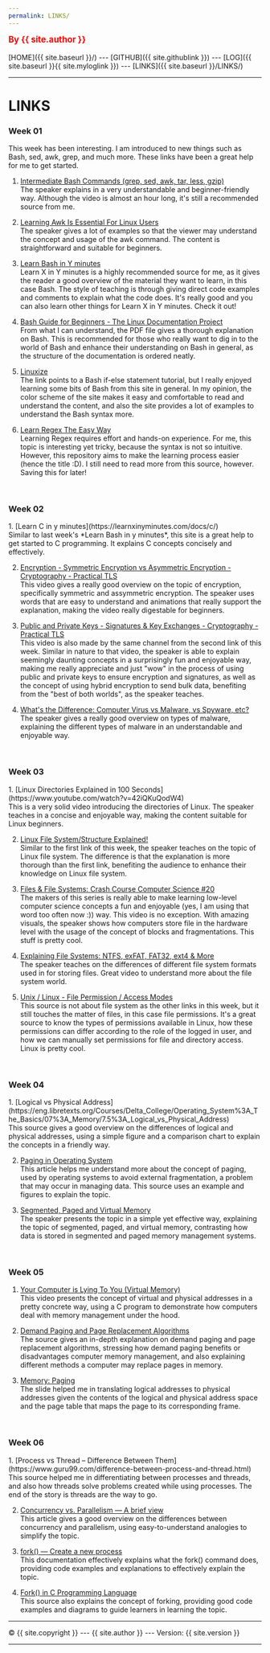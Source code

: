 ```yaml
---
permalink: LINKS/
---
```

<span style="color:red; font-weight:bold; font-size:larger;">By {{ site.author }}</span>
<br><br>
[HOME]({{ site.baseurl }}/) ---
[GITHUB]({{ site.githublink }}) ---
[LOG]({{ site.baseurl }}{{ site.myloglink }}) ---
[LINKS]({{ site.baseurl }}/LINKS/)
<br>
<hr>

# LINKS

<h3>Week 01</h3>
This week has been interesting. I am introduced to new things such as Bash, sed, awk, grep, and much more. These links have been a great help for me to get started.

1. [Intermediate Bash Commands (grep, sed, awk, tar, less, gzip)](https://www.youtube.com/watch?v=yCTnihfbPCo)<br>
The speaker explains in a very understandable and beginner-friendly way. Although the video is almost an hour long, it's still a recommended source from me.


2. [Learning Awk Is Essential For Linux Users](youtube.com/watch?v=9YOZmI-zWok)<br>
The speaker gives a lot of examples so that the viewer may understand the concept and usage of the awk command. The content is straightforward and suitable for beginners.


3. [Learn Bash in Y minutes](https://learnxinyminutes.com/docs/bash/)<br>
Learn X in Y minutes is a highly recommended source for me, as it gives the reader a good overview of the material they want to learn, in this case Bash. The style of teaching is through giving direct code examples and comments to explain what the code does. It's really good and you can also learn other things for Learn X in Y minutes. Check it out!


4. [Bash Guide for Beginners - The Linux Documentation Project](https://tldp.org/LDP/Bash-Beginners-Guide/Bash-Beginners-Guide.pdf)<br>
From what I can understand, the PDF file gives a thorough explanation on Bash. This is recommended for those who really want to dig in to the world of Bash and enhance their understanding on Bash in general, as the structure of the documentation is ordered neatly.

5. [Linuxize](https://linuxize.com/post/bash-if-else-statement/)<br>
The link points to a Bash if-else statement tutorial, but I really enjoyed learning some bits of Bash from this site in general. In my opinion, the color scheme of the site makes it easy and comfortable to read and understand the content, and also the site provides a lot of examples to understand the Bash syntax more.

6. [Learn Regex The Easy Way](https://github.com/ziishaned/learn-regex)<br>
Learning Regex requires effort and hands-on experience. For me, this topic is interesting yet tricky, because the syntax is not so intuitive. However, this repository aims to make the learning process easier (hence the title :D). I still need to read more from this source, however. Saving this for later!

<br>

<h3>Week 02</h3>
1. [Learn C in y minutes](https://learnxinyminutes.com/docs/c/)<br>
Similar to last week's *Learn Bash in y minutes*, this site is a great help to get started to C programming. It explains C concepts concisely and effectively.

2. [Encryption - Symmetric Encryption vs Asymmetric Encryption - Cryptography - Practical TLS](https://www.youtube.com/watch?v=o_g-M7UBqI8)<br>
This video gives a really good overview on the topic of encryption, specifically symmetric and assymmetric encryption. The speaker uses words that are easy to understand and animations that really support the explanation, making the video really digestable for beginners.

3. [Public and Private Keys - Signatures & Key Exchanges - Cryptography - Practical TLS](https://www.youtube.com/watch?v=_zyKvPvh808)<br>
This video is also made by the same channel from the second link of this week. Similar in nature to that video, the speaker is able to explain seemingly daunting concepts in a surprisingly fun and enjoyable way, making me really appreciate and just "wow" in the process of using public and private keys to ensure encryption and signatures, as well as the concept of using hybrid encryption to send bulk data, benefiting from the "best of both worlds", as the speaker teaches.

4. [What's the Difference: Computer Virus vs Malware, vs Spyware, etc?](https://www.youtube.com/watch?v=HvMQKffEAbk)<br>
The speaker gives a really good overview on types of malware, explaining the different types of malware in an understandable and enjoyable way.

<br>
 
<h3>Week 03</h3>
1. [Linux Directories Explained in 100 Seconds](https://www.youtube.com/watch?v=42iQKuQodW4)<br>
This is a very solid video introducing the directories of Linux. The speaker teaches in a concise and enjoyable way, making the content suitable for Linux beginners.

2. [Linux File System/Structure Explained!](https://www.youtube.com/watch?v=HbgzrKJvDRw)<br>
Similar to the first link of this week, the speaker teaches on the topic of Linux file system. The difference is that the explanation is more thorough than the first link, benefiting the audience to enhance their knowledge on Linux file system.

3. [Files & File Systems: Crash Course Computer Science #20](https://www.youtube.com/watch?v=KN8YgJnShPM)<br>
The makers of this series is really able to make learning low-level computer science concepts a fun and enjoyable (yes, I am using that word too often now :)) way. This video is no exception. With amazing visuals, the speaker shows how computers store file in the hardware level with the usage of the concept of blocks and fragmentations. This stuff is pretty cool.

4. [Explaining File Systems: NTFS, exFAT, FAT32, ext4 & More](https://www.youtube.com/watch?v=_h30HBYxtws)<br>
The speaker teaches on the differences of different file system formats used in for storing files. Great video to understand more about the file system world.

5. [Unix / Linux - File Permission / Access Modes](https://www.tutorialspoint.com/unix/unix-file-permission.htm)<br>
This source is not about file system as the other links in this week, but it still touches the matter of files, in this case file permissions. It's a great source to know the types of permissions available in Linux, how these permissions can differ according to the role of the logged in user, and how we can manually set permissions for file and directory access. Linux is pretty cool.

<br>

<h3>Week 04</h3>
1. [Logical vs Physical Address](https://eng.libretexts.org/Courses/Delta_College/Operating_System%3A_The_Basics/07%3A_Memory/7.5%3A_Logical_vs_Physical_Address)<br>
This source gives a good overview on the differences of logical and physical addresses, using a simple figure and a comparison chart to explain the concepts in a friendly way.

2. [Paging in Operating System](https://www.geeksforgeeks.org/paging-in-operating-system/)<br>
This article helps me understand more about the concept of paging, used by operating systems to avoid external fragmentation, a problem that may occur in managing data. This source uses an example and figures to explain the topic.

3. [Segmented, Paged and Virtual Memory](https://www.youtube.com/watch?v=p9yZNLeOj4s)<br>
The speaker presents the topic in a simple yet effective way, explaining the topic of segmented, paged, and virtual memory, contrasting how data is stored in segmented and paged memory management systems.

<br>

<h3>Week 05</h3>

1. [Your Computer is Lying To You (Virtual Memory)](https://www.youtube.com/watch?v=Aw0YAUdQp1c)<br>
This video presents the concept of virtual and physical addresses in a pretty concrete way, using a C program to demonstrate how computers deal with memory management under the hood.

2. [Demand Paging and Page Replacement Algorithms](https://lass.cs.umass.edu/~shenoy/courses/fall13/lectures/Lec14_notes.pdf)<br>
The source gives an in-depth explanation on demand paging and page replacement algorithms, stressing how demand paging benefits or disadvantages computer memory management, and also explaining different methods a computer may replace pages in memory.

3. [Memory: Paging](https://www.cs.cornell.edu/courses/cs4410/2016su/slides/lecture11.pdf)<br>
The slide helped me in translating logical addresses to physical addresses given the contents of the logical and physical address space and the page table that maps the page to its corresponding frame.

<br>

<h3>Week 06</h3>
1. [Process vs Thread – Difference Between Them](https://www.guru99.com/difference-between-process-and-thread.html)<br>
This source helped me in differentiating between processes and threads, and also how threads solve problems created while using processes. The end of the story is threads are the way to go.

2. [Concurrency vs. Parallelism — A brief view](https://medium.com/@itIsMadhavan/concurrency-vs-parallelism-a-brief-review-b337c8dac350)<br>
This article gives a good overview on the differences between concurrency and parallelism, using easy-to-understand analogies to simplify the topic.

3. [fork() — Create a new process](https://www.ibm.com/docs/en/zos/2.3.0?topic=functions-fork-create-new-process)<br>
This documentation effectively explains what the fork() command does, providing code examples and explanations to effectively explain the topic.

4. [Fork() in C Programming Language](https://www.section.io/engineering-education/fork-in-c-programming-language/)<br>
This source also explains the concept of forking, providing good code examples and diagrams to guide learners in learning the topic.

<hr>
&copy; {{ site.copyright }} --- {{ site.author }} --- Version: {{ site.version }}
<hr>
<br>
